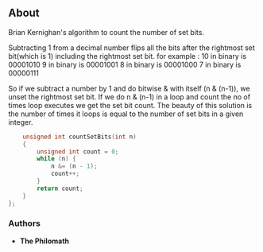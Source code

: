 ## About
Brian Kernighan's algorithm to count the number of set bits.

Subtracting 1 from a decimal number flips all the bits after the rightmost set bit(which is 1) including the rightmost set bit.
for example :
10 in binary is 00001010
9 in binary is 00001001
8 in binary is 00001000
7 in binary is 00000111

So if we subtract a number by 1 and do bitwise & with itself (n & (n-1)), we unset the rightmost set bit. If we do n & (n-1) in a loop and count the no of times loop executes we get the set bit count.
The beauty of this solution is the number of times it loops is equal to the number of set bits in a given integer.

```cpp
    unsigned int countSetBits(int n)
    {
        unsigned int count = 0;
        while (n) {
            n &= (n - 1);
            count++;
        }
        return count;
    }
};
```

### Authors

* **The Philomath**
